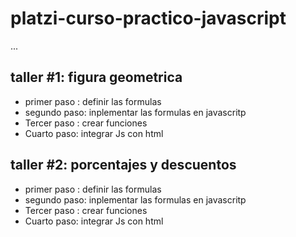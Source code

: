 # platzi-curso-practico-javascript

...

## taller #1: figura geometrica 

- primer paso : definir las formulas 
- segundo paso: inplementar las formulas en javascritp 
- Tercer paso : crear funciones
- Cuarto paso: integrar Js con html

## taller #2: porcentajes y descuentos 

- primer paso : definir las formulas 
- segundo paso: inplementar las formulas en javascritp 
- Tercer paso : crear funciones
- Cuarto paso: integrar Js con html